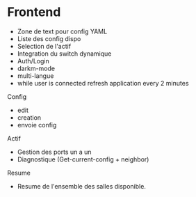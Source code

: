 # Frontend

- Zone de text pour config YAML
- Liste des config dispo
- Selection de l'actif
- Integration du switch dynamique
- Auth/Login
- darkm-mode
- multi-langue
- while user is connected refresh application every 2 minutes

Config

- edit
- creation
- envoie config
  
Actif

- Gestion des ports un a un
- Diagnostique (Get-current-config + neighbor)

Resume

- Resume de l'ensemble des salles disponible.
